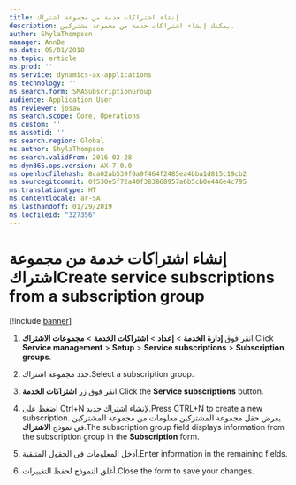 ```yaml
---
title: إنشاء اشتراكات خدمة من مجموعة اشتراك
description: يمكنك إنشاء اشتراكات خدمة من مجموعة مشتركين.
author: ShylaThompson
manager: AnnBe
ms.date: 05/01/2018
ms.topic: article
ms.prod: ''
ms.service: dynamics-ax-applications
ms.technology: ''
ms.search.form: SMASubscriptionGroup
audience: Application User
ms.reviewer: josaw
ms.search.scope: Core, Operations
ms.custom: ''
ms.assetid: ''
ms.search.region: Global
ms.author: ShylaThompson
ms.search.validFrom: 2016-02-28
ms.dyn365.ops.version: AX 7.0.0
ms.openlocfilehash: 8ca02ab539f0a9f464f2485ea4bba1d815c19cb2
ms.sourcegitcommit: 0f530e5f72a40f383868957a6b5cb0e446e4c795
ms.translationtype: HT
ms.contentlocale: ar-SA
ms.lasthandoff: 01/29/2019
ms.locfileid: "327356"
---
```

# <a name="create-service-subscriptions-from-a-subscription-group"></a><span data-ttu-id="9e75b-103">إنشاء اشتراكات خدمة من مجموعة اشتراك</span><span class="sxs-lookup"><span data-stu-id="9e75b-103">Create service subscriptions from a subscription group</span></span> 

[!include [banner](../includes/banner.md)]


1.  <span data-ttu-id="9e75b-104">انقر فوق **إدارة الخدمة** \> **إعداد** \> **اشتراكات الخدمة** \> **مجموعات الاشتراك**.</span><span class="sxs-lookup"><span data-stu-id="9e75b-104">Click **Service management** \> **Setup** \> **Service subscriptions** \> **Subscription groups**.</span></span>

2.  <span data-ttu-id="9e75b-105">حدد مجموعة اشتراك.</span><span class="sxs-lookup"><span data-stu-id="9e75b-105">Select a subscription group.</span></span>

3.  <span data-ttu-id="9e75b-106">انقر فوق زر **اشتراكات الخدمة**.</span><span class="sxs-lookup"><span data-stu-id="9e75b-106">Click the **Service subscriptions** button.</span></span>

4.  <span data-ttu-id="9e75b-107">اضغط على Ctrl+N لإنشاء اشتراك جديد.</span><span class="sxs-lookup"><span data-stu-id="9e75b-107">Press CTRL+N to create a new subscription.</span></span> <span data-ttu-id="9e75b-108">يعرض حقل مجموعة المشتركين معلومات من مجموعة المشتركين في نموذج **الاشتراك**.</span><span class="sxs-lookup"><span data-stu-id="9e75b-108">The subscription group field displays information from the subscription group in the **Subscription** form.</span></span>

5.  <span data-ttu-id="9e75b-109">أدخل المعلومات في الحقول المتبقية.</span><span class="sxs-lookup"><span data-stu-id="9e75b-109">Enter information in the remaining fields.</span></span>

6.  <span data-ttu-id="9e75b-110">أغلق النموذج لحفظ التغييرات.</span><span class="sxs-lookup"><span data-stu-id="9e75b-110">Close the form to save your changes.</span></span>

  


